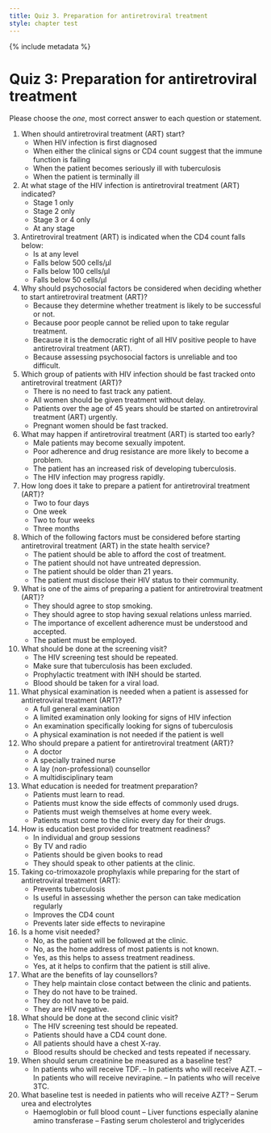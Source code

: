 ```yaml
---
title: Quiz 3. Preparation for antiretroviral treatment
style: chapter test
---
```


{% include metadata %}

# Quiz 3: Preparation for antiretroviral treatment

Please choose the *one*, most correct answer to each question or statement.

1.	When should antiretroviral treatment (ART) start?
	-	When HIV infection is first diagnosed
	+	When either the clinical signs or CD4 count suggest that the immune function is failing
	-	When the patient becomes seriously ill with tuberculosis
	-	When the patient is terminally ill
2.	At what stage of the HIV infection is antiretroviral treatment (ART) indicated?
	-	Stage 1 only
	-	Stage 2 only
	-	Stage 3 or 4 only
	+	At any stage
3.	Antiretroviral treatment (ART) is indicated when the CD4 count falls below:
	-	Is at any level
	+	Falls below 500 cells/µl
	-	Falls below 100 cells/µl
	-	Falls below 50 cells/µl
4.	Why should psychosocial factors be considered when deciding whether to start antiretroviral treatment (ART)?
	+	Because they determine whether treatment is likely to be successful or not.
	-	Because poor people cannot be relied upon to take regular treatment.
	-	Because it is the democratic right of all HIV positive people to have antiretroviral treatment (ART).
	-	Because assessing psychosocial factors is unreliable and too difficult.
5.	Which group of patients with HIV infection should be fast tracked onto antiretroviral treatment (ART)?
	-	There is no need to fast track any patient.
	-	All women should be given treatment without delay.
	-	Patients over the age of 45 years should be started on antiretroviral treatment (ART) urgently.
	+	Pregnant women should be fast tracked.
6. What may happen if antiretroviral treatment (ART) is started too early?
	-	Male patients may become sexually impotent.
	+	Poor adherence and drug resistance are more likely to become a problem.
	-	The patient has an increased risk of developing tuberculosis.
	-	The HIV infection may progress rapidly.
7.	How long does it take to prepare a patient for antiretroviral treatment (ART)?
	-	Two to four days
	-	One week
	+	Two to four weeks
	-	Three months
8.	Which of the following factors must be considered before starting antiretroviral treatment (ART) in the state health service?
	-	The patient should be able to afford the cost of treatment.
	+	The patient should not have untreated depression.
	-	The patient should be older than 21 years.
	-	The patient must disclose their HIV status to their community.
9.	What is one of the aims of preparing a patient for antiretroviral treatment (ART)?
	-	They should agree to stop smoking.
	-	They should agree to stop having sexual relations unless married.
	+	The importance of excellent adherence must be understood and accepted.
	-	The patient must be employed.
10.	What should be done at the screening visit?
	-	The HIV screening test should be repeated.
	+	Make sure that tuberculosis has been excluded.
	-	Prophylactic treatment with INH should be started.
	-	Blood should be taken for a viral load.
11.	What physical examination is needed when a patient is assessed for antiretroviral treatment (ART)?
	+	A full general examination
	-	A limited examination only looking for signs of HIV infection
	-	An examination specifically looking for signs of tuberculosis
	-	A physical examination is not needed if the patient is well
12.	Who should prepare a patient for antiretroviral treatment (ART)?
	-	A doctor
	-	A specially trained nurse
	-	A lay (non-professional) counsellor
	+	A multidisciplinary team
13.	What education is needed for treatment preparation?
	-	Patients must learn to read.
	+	Patients must know the side effects of commonly used drugs.
	-	Patients must weigh themselves at home every week.
	-	Patients must come to the clinic every day for their drugs.
14.	How is education best provided for treatment readiness?
	+	In individual and group sessions
	-	By TV and radio
	-	Patients should be given books to read
	-	They should speak to other patients at the clinic.
15.	Taking co-trimoxazole prophylaxis while preparing for the start of antiretroviral treatment (ART):
	-	Prevents tuberculosis
	+	Is useful in assessing whether the person can take medication regularly
	-	Improves the CD4 count
	-	Prevents later side effects to nevirapine
16.	Is a home visit needed?
	-	No, as the patient will be followed at the clinic.
	-	No, as the home address of most patients is not known.
	+	Yes, as this helps to assess treatment readiness.
	-	Yes, at it helps to confirm that the patient is still alive.
17.	What are the benefits of lay counsellors?
	+	They help maintain close contact between the clinic and patients.
	-	They do not have to be trained.
	-	They do not have to be paid.
	-	They are HIV negative.
18.	What should  be done at the second clinic visit?
	-	The HIV screening test should be repeated.
	-	Patients should have a CD4 count done.
	-	All patients should have a chest X-ray.
	+	Blood results should be checked and tests repeated if necessary.
19.	When should serum creatinine be measured as a baseline test?
    +	In patients who will receive TDF.
    –	In patients who will receive AZT.
    –	In patients who will receive nevirapine.
    –	In patients who will receive 3TC.
20.	What baseline test is needed in patients who will receive AZT?
    –	Serum urea and electrolytes
    +	Haemoglobin or full blood count
    –	Liver functions especially alanine amino transferase
    –	Fasting serum cholesterol and triglycerides
